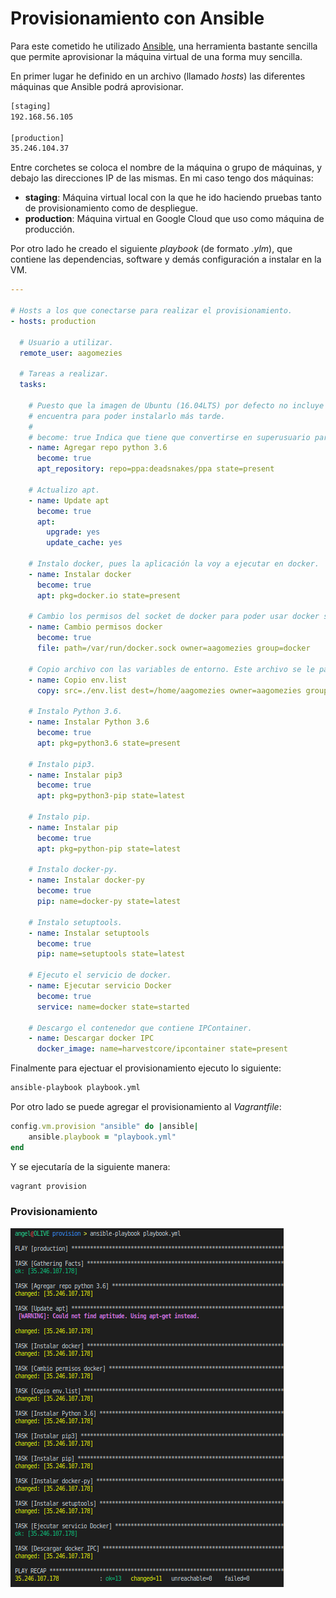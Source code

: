 # Provisionamiento con Ansible

Para este cometido he utilizado [Ansible](https://www.ansible.com/), una herramienta bastante sencilla que permite aprovisionar la máquina virtual de una forma muy sencilla.

En primer lugar he definido en un archivo (llamado *hosts*) las diferentes máquinas que Ansible podrá aprovisionar.

```bash
[staging]
192.168.56.105

[production]
35.246.104.37
```

Entre corchetes se coloca el nombre de la máquina o grupo de máquinas, y debajo las direcciones IP de las mismas. En mi caso tengo dos máquinas:
- **staging**: Máquina virtual local con la que he ido haciendo pruebas tanto de provisionamiento como de despliegue.
- **production**: Máquina virtual en Google Cloud que uso como máquina de producción.

Por otro lado he creado el siguiente *playbook* (de formato *.ylm*), que contiene las dependencias, software y demás configuración a instalar en la VM.

```yaml
---

# Hosts a los que conectarse para realizar el provisionamiento.
- hosts: production

  # Usuario a utilizar.
  remote_user: aagomezies

  # Tareas a realizar.
  tasks:

    # Puesto que la imagen de Ubuntu (16.04LTS) por defecto no incluye Python 3.6, agrego el repositorio donde se
    # encuentra para poder instalarlo más tarde.
    #
    # become: true Indica que tiene que convertirse en superusuario para poder realizar tal tarea.
    - name: Agregar repo python 3.6
      become: true
      apt_repository: repo=ppa:deadsnakes/ppa state=present

    # Actualizo apt.
    - name: Update apt
      become: true
      apt:
        upgrade: yes
        update_cache: yes

    # Instalo docker, pues la aplicación la voy a ejecutar en docker.
    - name: Instalar docker
      become: true
      apt: pkg=docker.io state=present

    # Cambio los permisos del socket de docker para poder usar docker sin problema alguno.
    - name: Cambio permisos docker
      become: true
      file: path=/var/run/docker.sock owner=aagomezies group=docker

    # Copio archivo con las variables de entorno. Este archivo se le pasará como argumento a docker run al iniciar el contenedor.
    - name: Copio env.list
      copy: src=./env.list dest=/home/aagomezies owner=aagomezies group=aagomezies

    # Instalo Python 3.6.
    - name: Instalar Python 3.6
      become: true
      apt: pkg=python3.6 state=present

    # Instalo pip3.
    - name: Instalar pip3
      become: true
      apt: pkg=python3-pip state=latest

    # Instalo pip.
    - name: Instalar pip
      become: true
      apt: pkg=python-pip state=latest

    # Instalo docker-py.
    - name: Instalar docker-py
      become: true
      pip: name=docker-py state=latest

    # Instalo setuptools.
    - name: Instalar setuptools
      become: true
      pip: name=setuptools state=latest

    # Ejecuto el servicio de docker.
    - name: Ejecutar servicio Docker
      become: true
      service: name=docker state=started

    # Descargo el contenedor que contiene IPContainer.
    - name: Descargar docker IPC
      docker_image: name=harvestcore/ipcontainer state=present
```

Finalmente para ejectuar el provisionamiento ejecuto lo siguiente:
```bash
ansible-playbook playbook.yml
```

Por otro lado se puede agregar el provisionamiento al *Vagrantfile*:
```ruby
config.vm.provision "ansible" do |ansible|
    ansible.playbook = "playbook.yml"
end
```

Y se ejecutaría de la siguiente manera:
```bash
vagrant provision
```

### Provisionamiento

![provisionamiento](img/provision.png)
